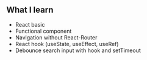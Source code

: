 ## What I learn

* React basic
* Functional component
* Navigation without React-Router
* React hook (useState, useEffect, useRef)
* Debounce search input with hook and setTimeout
